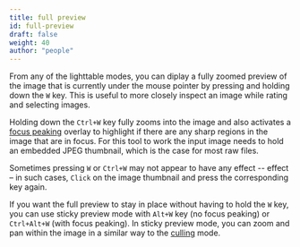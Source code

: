 ```yaml
---
title: full preview
id: full-preview
draft: false
weight: 40
author: "people"
---
```


From any of the lighttable modes, you can diplay a fully zoomed preview of the image that is currently under the mouse pointer by pressing and holding down the `W` key. This is useful to more closely inspect an image while rating and selecting images.

Holding down the `Ctrl+W` key fully zooms into the image and also activates a [focus peaking](../../module-reference/utility-modules/shared/focus-peaking.md) overlay to highlight if there are any sharp regions in the image that are in focus. For this tool to work the input image needs to hold an embedded JPEG thumbnail,  which is the case for most raw files.

Sometimes pressing `W` or `Ctrl+W` may not appear to have any effect -- effect – in such cases, `Click` on the image thumbnail and press the corresponding key again.

If you want the full preview to stay in place without having to hold the `W` key, you can use sticky preview mode with `Alt+W` key (no focus peaking) or `Ctrl+Alt+W` (with focus peaking). In sticky preview mode, you can zoom and pan within the image in a similar way to the [culling](culling.md) mode.
